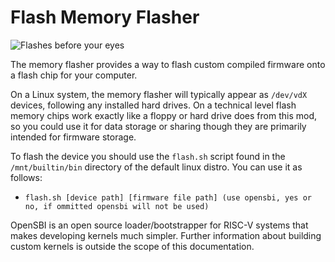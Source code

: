 # Flash Memory Flasher
![Flashes before your eyes](block:oc2:flash_memory_flasher)

The memory flasher provides a way to flash custom compiled firmware onto a flash chip for your computer.

On a Linux system, the memory flasher will typically appear as `/dev/vdX` devices, following any installed hard drives. On a technical level flash memory chips work exactly like a floppy or 
hard drive does from this mod, so you could use it for data storage or sharing though they are primarily intended for firmware storage.

To flash the device you should use the `flash.sh` script found in the `/mnt/builtin/bin` directory of the default linux distro. You can use it as follows:

- `flash.sh [device path] [firmware file path] (use opensbi, yes or no, if ommitted opensbi will not be used)`

OpenSBI is an open source loader/bootstrapper for RISC-V systems that makes developing kernels much simpler. Further information about building
custom kernels is outside the scope of this documentation.
